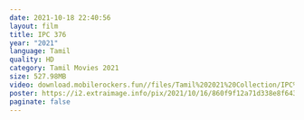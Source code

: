 ```yaml
---
date: 2021-10-18 22:40:56
layout: film
title: IPC 376
year: "2021"
language: Tamil
quality: HD
category: Tamil Movies 2021
size: 527.98MB
video: download.mobilerockers.fun//files/Tamil%202021%20Collection/IPC%20376%20(2021)/IPC%20376%20(2021)%20Full%20Movies/IPC%20376%20(2021)%20HDRip/Ipc%20376%20(2021)%20HDRip%20Single%20Part.mp4
poster: https://i2.extraimage.info/pix/2021/10/16/860f9f12a71d338e8f643e74c324536d.jpg
paginate: false
---
```

